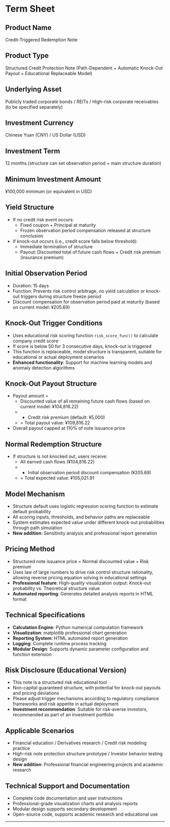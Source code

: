 # Term Sheet

## Product Name  
Credit-Triggered Redemption Note

## Product Type  
Structured Credit Protection Note (Path-Dependent + Automatic Knock-Out Payout + Educational Replaceable Model)

## Underlying Asset  
Publicly traded corporate bonds / REITs / High-risk corporate receivables (to be specified separately)

## Investment Currency  
Chinese Yuan (CNY) / US Dollar (USD)

## Investment Term  
12 months (structure can set observation period + main structure duration)

## Minimum Investment Amount  
¥100,000 minimum (or equivalent in USD)

## Yield Structure  
- If no credit risk event occurs:  
  - Fixed coupon + Principal at maturity  
  - Frozen observation period compensation released at structure conclusion  
- If knock-out occurs (i.e., credit score falls below threshold):  
  - Immediate termination of structure  
  - Payout: Discounted total of future cash flows + Credit risk premium (insurance premium)

## Initial Observation Period  
- Duration: 15 days  
- Function: Prevents risk control arbitrage, no yield calculation or knock-out triggers during structure freeze period  
- Discount compensation for observation period paid at maturity (based on current model: ¥205.69)

## Knock-Out Trigger Conditions  
- Uses educational risk scoring function `risk_score_func()` to calculate company credit score  
- If score is below 50 for 3 consecutive days, knock-out is triggered  
- This function is replaceable, model structure is transparent, suitable for educational or actual deployment scenarios
- **Enhanced functionality**: Support for machine learning models and anomaly detection algorithms

## Knock-Out Payout Structure  
- Payout amount =  
  - Discounted value of all remaining future cash flows (based on current model: ¥104,816.22)
  - + Credit risk premium (default: ¥5,000)
  - = Total payout value: ¥109,816.22
- Overall payout capped at 110% of note issuance price

## Normal Redemption Structure  
- If structure is not knocked out, users receive:  
  - All earned cash flows (¥104,816.22)
  - + Initial observation period discount compensation (¥205.69)
  - = Total expected value: ¥105,021.91

## Model Mechanism  
- Structure default uses logistic regression scoring function to estimate default probability  
- All scoring inputs, thresholds, and behavior paths are replaceable  
- System estimates expected value under different knock-out probabilities through path simulation
- **New addition**: Sensitivity analysis and professional report generation

## Pricing Method  
- Structured note issuance price = Normal discounted value + Risk premium  
- Uses law of large numbers to drive risk control structure rationality, allowing reverse pricing equation solving in educational settings  
- **Professional feature**: High-quality visualization output: Knock-out probability vs. Theoretical structure value
- **Automated reporting**: Generates detailed analysis reports in HTML format

## Technical Specifications
- **Calculation Engine**: Python numerical computation framework
- **Visualization**: matplotlib professional chart generation
- **Reporting System**: HTML automated report generation
- **Logging**: Complete runtime process tracking
- **Modular Design**: Supports dynamic parameter configuration and function extension

## Risk Disclosure (Educational Version)  
- This note is a structured risk educational tool  
- Non-capital guaranteed structure, with potential for knock-out payouts and pricing deviations  
- Please adjust trigger mechanisms according to regulatory compliance frameworks and risk appetite in actual deployment
- **Investment recommendation**: Suitable for risk-averse investors, recommended as part of an investment portfolio

## Applicable Scenarios  
- Financial education / Derivatives research / Credit risk modeling practice  
- High-risk note protection structure prototype / Investor behavior testing design
- **New addition**: Professional financial engineering projects and academic research

## Technical Support and Documentation
- Complete code documentation and user instructions
- Professional-grade visualization charts and analysis reports
- Modular design supports secondary development
- Open-source code, supports academic research and educational use

---

